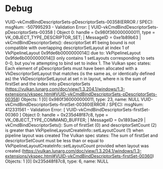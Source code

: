 # Debug

VUID-vkCmdBindDescriptorSets-pDescriptorSets-00358(ERROR / SPEC): msgNum: -507995293 - Validation Error: [ VUID-vkCmdBindDescriptorSets-pDescriptorSets-00358 ] Object 0: handle = 0x980f360000000011, type = VK_OBJECT_TYPE_DESCRIPTOR_SET; | MessageID = 0xe1b89b63 | vkCmdBindDescriptorSets(): descriptorSet #1 being bound is not compatible with overlapping descriptorSetLayout at index 1 of VkPipelineLayout 0x9fde6b0000000014[] due to: VkPipelineLayout 0x9fde6b0000000014[]) only contains 1 setLayouts corresponding to sets 0-0, but you're attempting to bind set to index 1. The Vulkan spec states: Each element of pDescriptorSets must have been allocated with a VkDescriptorSetLayout that matches (is the same as, or identically defined as) the VkDescriptorSetLayout at set n in layout, where n is the sum of firstSet and the index into pDescriptorSets (<https://vulkan.lunarg.com/doc/view/1.3.204.1/windows/1.3-extensions/vkspec.html#VUID-vkCmdBindDescriptorSets-pDescriptorSets-00358>)
    Objects: 1
        [0] 0x980f360000000011, type: 23, name: NULL
VUID-vkCmdBindDescriptorSets-firstSet-00360(ERROR / SPEC): msgNum: 412331561 - Validation Error: [ VUID-vkCmdBindDescriptorSets-firstSet-00360 ] Object 0: handle = 0x235d48f87c8, type = VK_OBJECT_TYPE_COMMAND_BUFFER; | MessageID = 0x1893ae29 | vkCmdBindDescriptorSets(): Sum of firstSet (0) and descriptorSetCount (2) is greater than VkPipelineLayoutCreateInfo::setLayoutCount (1) when pipeline layout was created The Vulkan spec states: The sum of firstSet and descriptorSetCount must be less than or equal to VkPipelineLayoutCreateInfo::setLayoutCount provided when layout was created (<https://vulkan.lunarg.com/doc/view/1.3.204.1/windows/1.3-extensions/vkspec.html#VUID-vkCmdBindDescriptorSets-firstSet-00360>)
    Objects: 1
        [0] 0x235d48f87c8, type: 6, name: NULL
